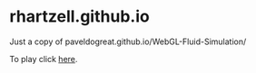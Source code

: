 # rhartzell.github.io

Just a copy of paveldogreat.github.io/WebGL-Fluid-Simulation/

To play click [here](https://rhartzell.github.io/index.html).
